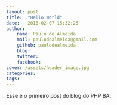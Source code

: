 ```yaml
---
layout: post
title:  "Hello World"
date:   2016-02-07 15:32:25
author: 
    name: Paulo de Almeida
    mail: paulodealmeida@gmail.com
    github: paulodealmeida
    blog:
    twitter:
    facebook:
cover: /assets/header_image.jpg
categories: 
tags: 
---
```


Esse é o primeiro post do blog do PHP BA.
